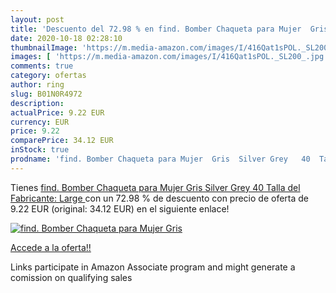 ```yaml
---
layout: post
title: 'Descuento del 72.98 % en find. Bomber Chaqueta para Mujer  Gris  '
date: 2020-10-18 02:28:10
thumbnailImage: 'https://m.media-amazon.com/images/I/416Qat1sPOL._SL200_.jpg'
images: [ 'https://m.media-amazon.com/images/I/416Qat1sPOL._SL200_.jpg' ]
comments: true
category: ofertas
author: ring
slug: B01N0R4972
description:
actualPrice: 9.22 EUR
currency: EUR
price: 9.22
comparePrice: 34.12 EUR
inStock: true
prodname: 'find. Bomber Chaqueta para Mujer  Gris  Silver Grey   40  Talla del Fabricante: Large '
---
```


Tienes [find. Bomber Chaqueta para Mujer  Gris  Silver Grey   40  Talla del Fabricante: Large ](https://www.amazon.es/dp/B01N0R4972/?tag=tolees-21) con un 72.98 % de descuento con precio de oferta de 9.22 EUR (original: 34.12 EUR) en el siguiente enlace!

[![find. Bomber Chaqueta para Mujer  Gris  ](https://m.media-amazon.com/images/I/416Qat1sPOL._SL200_.jpg)](https://www.amazon.es/dp/B01N0R4972/?tag=tolees-21)

[Accede a la oferta!!](https://www.amazon.es/dp/B01N0R4972/?tag=tolees-21)

Links participate in Amazon Associate program and might generate a comission on qualifying sales


